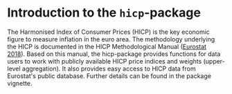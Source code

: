 # Introduction to the `hicp`-package
The Harmonised Index of Consumer Prices (HICP) is the key economic figure to measure inflation in the euro area.
The methodology underlying the HICP is documented in the HICP Methodological Manual ([Eurostat 2018](https://ec.europa.eu/eurostat/de/web/products-manuals-and-guidelines/-/ks-gq-17-015)).
Based on this manual, the hicp-package provides functions for data users to work with publicly available HICP price indices and weights (upper-level aggregation).
It also provides easy access to HICP data from Eurostat's public database.
Further details can be found in the package vignette. 
